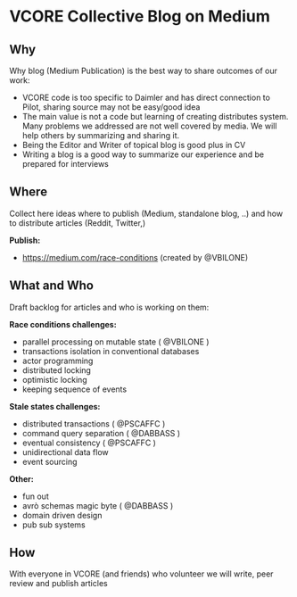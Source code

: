 # VCORE Collective Blog on Medium

## Why

Why blog (Medium Publication) is the best way to share outcomes of our work:

* VCORE code is too specific to Daimler and has direct connection to Pilot, sharing source may not be easy/good idea
* The main value is not a code but learning of creating distributes system. Many problems we addressed are not well covered by media. We will help others by summarizing and sharing it.
* Being the Editor and Writer of topical blog is good plus in CV
* Writing a blog is a good way to summarize our experience and be prepared for interviews 

## Where

Collect here ideas where to publish (Medium, standalone blog, ..) and how to distribute articles (Reddit, Twitter,)

**Publish:**

* https://medium.com/race-conditions (created by @VBILONE)

## What and Who

Draft backlog for articles and who is working on them:

**Race conditions challenges:**

* parallel processing on mutable state ( @VBILONE )
* transactions isolation in conventional databases
* actor programming
* distributed locking
* optimistic locking
* keeping sequence of events

**Stale states challenges:**

* distributed transactions ( @PSCAFFC )
* command query separation ( @DABBASS )
* eventual consistency ( @PSCAFFC )
* unidirectional data flow
* event sourcing

**Other:**

* fun out 
* avrò schemas magic byte ( @DABBASS )
* domain driven design
* pub sub systems

## How

With everyone in VCORE (and friends) who volunteer we will write, peer review and publish articles

